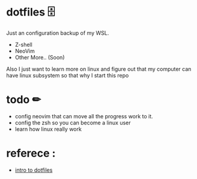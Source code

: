 # dotfiles 🗄
Just an configuration backup of my WSL.
- Z-shell
- NeoVim
- Other More.. (Soon)

Also I just want to learn more on linux and figure out that my computer can have linux subsystem so that why I start this repo

# todo ✏
- config neovim that can move all the progress work to it.
- config the zsh so you can become a linux user
- learn how linux really work

# referece :

- [intro to dotfiles](https://dev.to/jogendra/intro-to-dotfiles-4bb8)
